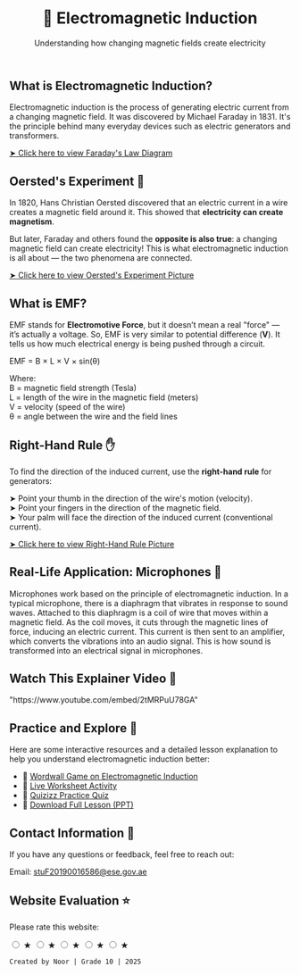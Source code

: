   <header>
    <h1>🔁 Electromagnetic Induction</h1>
    <p>Understanding how changing magnetic fields create electricity</p>
  </header>

  <section>
    <h2>What is Electromagnetic Induction?</h2>
    <p>
      Electromagnetic induction is the process of generating electric current from a changing magnetic field.
      It was discovered by Michael Faraday in 1831. It's the principle behind many everyday devices such as electric generators and transformers.
    </p>
    <a href="https://content.alefed.com/data/ccl/content/33/c2/b9/e7/122983/source/LVF3V5LP27UIU7FQM2LCAVDKRVA/Explore_slide_04.gif" target="_blank">
      ➤ Click here to view Faraday's Law Diagram
    </a>
  </section>

  <section>
    <h2>Oersted's Experiment 🧲</h2>
    <p>
      In 1820, Hans Christian Oersted discovered that an electric current in a wire creates a magnetic field around it. 
      This showed that <strong>electricity can create magnetism</strong>.
    </p>
    <p>
      But later, Faraday and others found the <strong>opposite is also true</strong>: a changing magnetic field can create electricity! 
      This is what electromagnetic induction is all about — the two phenomena are connected.
    </p>
    <a href="https://content.alefed.com/data/ccl/content/fa/2f/5b/29/121174/source/LKXM63PO3MRUELKE5FF44LYERFE_LKOBX5A7NW3AE7KETR2L5KYPSPY/PH10_MLO_343_IMG_034.jpg" target="_blank">
      ➤ Click here to view Oersted's Experiment Picture
    </a>
  </section>

  <section>
    <h2>What is EMF?</h2>
    <p>
      EMF stands for <strong>Electromotive Force</strong>, but it doesn’t mean a real "force" — it’s actually a voltage.
      So, EMF is very similar to potential difference (<strong>V</strong>). It tells us how much electrical energy is being pushed through a circuit.
    </p>
    <div class="equation">
      EMF = B × L × V × sin(θ)
    </div>
    <p>
      Where:<br>
      B = magnetic field strength (Tesla)<br>
      L = length of the wire in the magnetic field (meters)<br>
      V = velocity (speed of the wire)<br>
      θ = angle between the wire and the field lines
    </p>
  </section>

  <section>
    <h2>Right-Hand Rule ✋</h2>
    <p>
      To find the direction of the induced current, use the <strong>right-hand rule</strong> for generators:
    </p>
    <p>
      ➤ Point your thumb in the direction of the wire's motion (velocity).<br>
      ➤ Point your fingers in the direction of the magnetic field.<br>
      ➤ Your palm will face the direction of the induced current (conventional current).
    </p>
    <a href="https://content.alefed.com/data/ccl/content/f4/6e/f8/1f/123000/source/LGEWQUPCE5NMUBBKY73JBNSSU3Q_LIMEUYWBGXS4EJBUF2YTGBTVWLA/PH10_MLO_345_IMG_015a.jpg" target="_blank">
      ➤ Click here to view Right-Hand Rule Picture
    </a>
  </section>

  <section>
    <h2>Real-Life Application: Microphones 🎤</h2>
    <p>
      Microphones work based on the principle of electromagnetic induction. In a typical microphone, there is a diaphragm that vibrates in response to sound waves. 
      Attached to this diaphragm is a coil of wire that moves within a magnetic field. As the coil moves, it cuts through the magnetic lines of force, inducing an electric current.
      This current is then sent to an amplifier, which converts the vibrations into an audio signal. This is how sound is transformed into an electrical signal in microphones.
    </p>
  </section>

  <section>
    <h2>Watch This Explainer Video 🎥</h2>
   "https://www.youtube.com/embed/2tMRPuU78GA" 

  </section>

<section>
  <h2>Practice and Explore 🧠</h2>
  <p>Here are some interactive resources and a detailed lesson explanation to help you understand electromagnetic induction better:</p>
  
  <ul>
    <li>🔗 <a href="https://wordwall.net/resource/14170927" target="_blank">Wordwall Game on Electromagnetic Induction</a></li>
    <li>🔗 <a href="https://www.liveworksheets.com/w/en/science/7519959" target="_blank">Live Worksheet Activity</a></li>
    <li>🔗 <a href="https://quizizz.com/admin/quiz/5b4de474cb768d0019882824/electromagnetic-induction?source=quiz_share" target="_blank">Quizizz Practice Quiz</a></li>
    <li>📄 <a href="https://lmsprodesestorage.blob.core.windows.net/module-storage-course/1576946/6e08c228-5e74-42dc-b8d6-0adb927b2f22/W1_Module%2021_%20L1_%20Inducing%20currents.pptx?sv=2019-07-07&sr=c&sig=EMQa5ckoDAUrpChtElW5firtCeJuVW7AU1u7mi0JLOQ%3D&st=2025-05-04T12%3A08%3A32Z&se=2025-05-06T12%3A08%3A32Z&sp=r" target="_blank">Download Full Lesson (PPT)</a></li>
  </ul>
</section>

  <section>
    <h2>Contact Information 📧</h2>
    <p>If you have any questions or feedback, feel free to reach out:</p>
    <p>Email: <a href="mailto:stuF20190016586@ese.gov.ae">stuF20190016586@ese.gov.ae</a></p>
  </section>

  <section>
    <h2>Website Evaluation ⭐</h2>
    <p>Please rate this website:</p>
    <div class="rating">
      <input type="radio" id="star1" name="rating" value="1">
      <label for="star1">★</label>
      <input type="radio" id="star2" name="rating" value="2">
      <label for="star2">★</label>
      <input type="radio" id="star3" name="rating" value="3">
      <label for="star3">★</label>
      <input type="radio" id="star4" name="rating" value="4">
      <label for="star4">★</label>
      <input type="radio" id="star5" name="rating" value="5">
      <label for="star5">★</label>
    </div>
  </section>


    Created by Noor | Grade 10 | 2025
 


</body>
</html>
